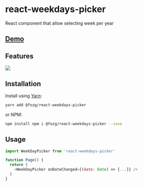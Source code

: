 # react-weekdays-picker

React component that allow selecting week per year

## [Demo](https://fozg.github.io/react-weekdays-picker/)

## Features

<img src="https://raw.githubusercontent.com/fozg/react-weekdays-picker/master/stories/react-week-day-picker.png"/>

## Installation

Install using [Yarn](https://yarnpkg.com):

```sh
yarn add @fozg/react-weekdays-picker
```

or NPM:

```sh
npm install npm i @fozg/react-weekdays-picker --save
```

## Usage
```js
import WeekDayPicker from 'react-weekdays-picker'

function Page() {
  return (
    <WeekDayPicker onDateChanged={(date: Date) => {...}} />
  )
}
```